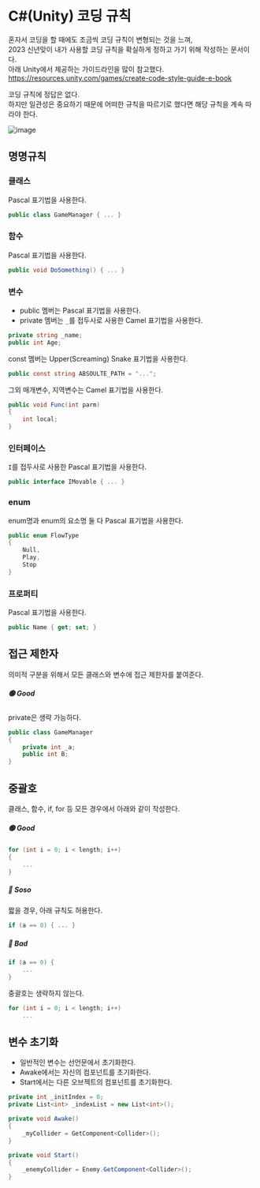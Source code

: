# C#(Unity) 코딩 규칙

혼자서 코딩을 할 때에도 조금씩 코딩 규칙이 변형되는 것을 느껴,  
2023 신년맞이 내가 사용할 코딩 규칙을 확실하게 정하고 가기 위해 작성하는 문서이다.  
아래 Unity에서 제공하는 가이드라인을 많이 참고했다.  
https://resources.unity.com/games/create-code-style-guide-e-book

코딩 규칙에 정답은 없다.  
하지만 일관성은 중요하기 때문에 어떠한 규칙을 따르기로 했다면 해당 규칙을 계속 따라야 한다.

![image](https://user-images.githubusercontent.com/37904040/210523731-5d21f86e-890b-44f2-87ea-b5df1c0519ec.png)

## 명명규칙
### 클래스
Pascal 표기법을 사용한다.
``` C#
public class GameManager { ... }
```
### 함수
Pascal 표기법을 사용한다.
``` C#
public void DoSomething() { ... }
```
### 변수
+ public 멤버는 Pascal 표기법을 사용한다.
+ private 멤버는 `_`를 접두사로 사용한 Camel 표기법을 사용한다.
``` C#
private string _name;
public int Age;
```
const 멤버는 Upper(Screaming) Snake 표기법을 사용한다. 
``` C#
public const string ABSOULTE_PATH = "...";
```
그외 매개변수, 지역변수는 Camel 표기법을 사용한다.
``` C#
public void Func(int parm)
{
    int local;
}
```
### 인터페이스
`I`를 접두사로 사용한 Pascal 표기법을 사용한다.
``` C#
public interface IMovable { ... }
```
### enum
enum명과 enum의 요소명 둘 다 Pascal 표기법을 사용한다.
``` C#
public enum FlowType
{
    Null,
    Play,
    Stop
}
```
### 프로퍼티
Pascal 표기법을 사용한다.
``` C#
public Name { get; set; }
```

## 접근 제한자
의미적 구분을 위해서 모든 클래스와 변수에 접근 제한자를 붙여준다.
##### 🟢 Good
private은 생략 가능하다.
``` C#
public class GameManager
{
    private int _a;
    public int B;
}
```

## 중괄호
클래스, 함수, if, for 등 모든 경우에서 아래와 같이 작성한다.
##### 🟢 Good
``` C#
for (int i = 0; i < length; i++)
{
    ...
}
```
##### 🔵 Soso
짧을 경우, 아래 규칙도 허용한다.
``` C#
if (a == 0) { ... }
```
##### 🔴 Bad
``` C#
if (a == 0) {
    ...
}
```
중괄호는 생략하지 않는다.
``` C#
for (int i = 0; i < length; i++)
    ...
```
## 변수 초기화
+ 일반적인 변수는 선언문에서 초기화한다.
+ Awake에서는 자신의 컴포넌트를 초기화한다.
+ Start에서는 다른 오브젝트의 컴포넌트를 초기화한다.
``` C#
private int _initIndex = 0;
private List<int> _indexList = new List<int>();

private void Awake()
{
    _myCollider = GetComponent<Collider>();
}

private void Start()
{
    _enemyCollider = Enemy.GetComponent<Collider>();
}
```
